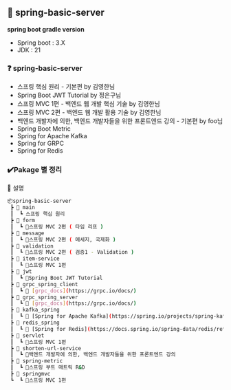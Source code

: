 ## 📃 spring-basic-server

**spring boot gradle version**  
- Spring boot : 3.X  
- JDK         : 21

### ❓ spring-basic-server
- 스프링 핵심 원리 - 기본편 by 김영한님
- Spring Boot JWT Tutorial by 정은구님
- 스프링 MVC 1편 - 백엔드 웹 개발 핵심 기술 by 김영한님
- 스프링 MVC 2편 - 백엔드 웹 개발 활용 기술 by 김영한님
- 백엔드 개발자에 의한, 백엔드 개발자들을 위한 프론트엔드 강의 - 기본편 by foo님
- Spring Boot Metric 
- Spring for Apache Kafka
- Spring for GRPC
- Spring for Redis

### ✔️Pakage 별 정리
📌 설명

```bash
📦spring-basic-server
 ┣ 📂 main
 ┃  ┗ 스프링 핵심 원리
 ┣ 📂 form
 ┃  ┗ 📜스프링 MVC 2편 ( 타임 리프 )
 ┣ 📂 message
 ┃  ┗ 📜스프링 MVC 2편 ( 메세지, 국제화 )
 ┣ 📂 validation
 ┃  ┗ 📜스프링 MVC 2편 ( 검증1 - Validation ) 
 ┣ 📂 item-service
 ┃  ┗ 📜스프링 MVC 1편
 ┣ 📂 jwt
 ┃  ┗ 📜Spring Boot JWT Tutorial
 ┣ 📂 grpc_spring_client
 ┃  ┗ 📜 [grpc_docs](https://grpc.io/docs/)
 ┣ 📂 grpc_spring_server
 ┃  ┗ 📜 [grpc_docs](https://grpc.io/docs/)
 ┣ 📂 kafka_spring
 ┃  ┗ 📜 [Spring for Apache Kafka](https://spring.io/projects/spring-kafka)
 ┣ 📂 redis_spring
 ┃  ┗ 📜 [Spring for Redis](https://docs.spring.io/spring-data/redis/reference/redis.html)
 ┣ 📂 servlet
 ┃  ┗ 📜스프링 MVC 1편
 ┣ 📂 shorten-url-service
 ┃  ┗ 📜백엔드 개발자에 의한, 백엔드 개발자들을 위한 프론트엔드 강의
 ┣ 📂 spring-metric
 ┃  ┗ 📜스프링 부트 매트릭 R&D
 ┣ 📂 springmvc
 ┗  ┗ 📜스프링 MVC 1편
```
